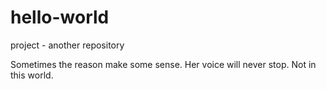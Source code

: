 # hello-world
project - another repository 


Sometimes the reason make some sense. 
Her voice will never stop. Not in this world.
